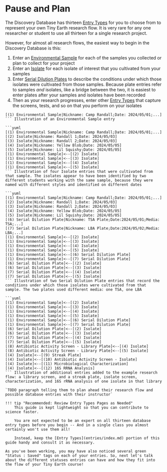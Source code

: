 # Pause and Plan

The Discovery Database has thirteen [Entry Types](entries/index.md) for you to choose from to represent your own Tiny Earth research flow. It is very rare for any one researcher or student to use all thirteen for a single research project.

However, for almost all research flows, the easiest way to begin in the Discovery Database is this:

1. Enter an [Environmental Sample](entries/sample.md) for each of the samples you collected or plan to collect for your project
2. Enter an [Isolate](entries/isolate.md) for each isolate of interest that you cultivated from your samples
3. Enter [Serial Dilution Plates](entries/dilution.md) to describe the conditions under which those isolates were cultivated from those samples. Because plate entries refer to samples *and* isolates, like a bridge between the two, it is easiest to enter plates after your samples and isolates have been recorded
4. Then as your research progresses, enter other [Entry Types](entries/index.md) that capture the screens, tests, and so on that you perform on your isolates

```yuml
[(1) Environmental Sample|Nickname: Camp Randall;Date: 2024/05/01;...]
``` Illustration of an Environmental Sample entry

```yuml
[(1) Environmental Sample|Nickname: Camp Randall;Date: 2024/05/01;...]
[(2) Isolate|Nickname: Randall 1;Date: 2024/05/03]
[(3) Isolate|Nickname: Randall 2;Date: 2024/05/03]
[(4) Isolate|Nickname: Yellow Blob;Date: 2024/05/05]
[(5) Isolate|Nickname: Lil Squishy;Date: 2024/05/05]
[(1) Environmental Sample]<--[(2) Isolate]
[(1) Environmental Sample]<--[(3) Isolate]
[(1) Environmental Sample]<--[(4) Isolate]
[(1) Environmental Sample]<--[(5) Isolate]
``` Illustration of four Isolate entries that were cultivated from that sample. The isolates appear to have been identified by two different students working with the same sample, because they were named with different styles and identified on different dates

```yuml
[(1) Environmental Sample|Nickname: Camp Randall;Date: 2024/05/01;...]
[(2) Isolate|Nickname: Randall 1;Date: 2024/05/03]
[(3) Isolate|Nickname: Randall 2;Date: 2024/05/03]
[(4) Isolate|Nickname: Yellow Blob;Date: 2024/05/05]
[(5) Isolate|Nickname: Lil Squishy;Date: 2024/05/05]
[(6) Serial Dilution Plate|Nickname: TSA Plate;Date:2024/05/01;Media: TSA;...]
[(7) Serial Dilution Plate|Nickname: LBA Plate;Date:2024/05/02;Media: LBA;...]
[(1) Environmental Sample]<--[(2) Isolate]
[(1) Environmental Sample]<--[(3) Isolate]
[(1) Environmental Sample]<--[(4) Isolate]
[(1) Environmental Sample]<--[(5) Isolate]
[(1) Environmental Sample]<--[(6) Serial Dilution Plate]
[(1) Environmental Sample]<--[(7) Serial Dilution Plate]
[(6) Serial Dilution Plate]<--[(2) Isolate]
[(6) Serial Dilution Plate]<--[(3) Isolate]
[(7) Serial Dilution Plate]<--[(4) Isolate]
[(7) Serial Dilution Plate]<--[(5) Isolate]
``` Illustration of two Serial Dilution Plate entries that record the conditions under which those isolates were cultivated from that sample. The two plates used different media: one TSA, one LBA

```yuml
[(1) Environmental Sample]<--[(2) Isolate]
[(1) Environmental Sample]<--[(3) Isolate]
[(1) Environmental Sample]<--[(4) Isolate]
[(1) Environmental Sample]<--[(5) Isolate]
[(1) Environmental Sample]<--[(6) Serial Dilution Plate]
[(1) Environmental Sample]<--[(7) Serial Dilution Plate]
[(6) Serial Dilution Plate]<--[(2) Isolate]
[(6) Serial Dilution Plate]<--[(3) Isolate]
[(7) Serial Dilution Plate]<--[(4) Isolate]
[(7) Serial Dilution Plate]<--[(5) Isolate]
[(8) Antibiotic Activity Screen - Library Plate]<--[(4) Isolate]
[(8) Antibiotic Activity Screen - Library Plate]<--[(5) Isolate]
[(4) Isolate]<--[(9) Streak Plate]
[(4) Isolate]<--[(10) Antibiotic Activity Screen - Isolate]
[(4) Isolate]<--[(11) Microbiological Characterization]
[(4) Isolate]<--[(12) 16S RRNA Analysis]
``` Illustration of additional entries added to the example research flow: a library screen, and a streak plate, isolate screen, characterization, and 16S rRNA analysis of one isolate in that library

`TODO paragraph telling them to plan ahead their research flow and possible database entries with their instructor`

!!! tip "Recommended: Review Entry Types Pages as Needed"
    This guide is kept lightweight so that you can contribute to science faster.

    You are not expected to be an expert on all thirteen database entry types before you begin -- And in a single class you almost certainly won't use them all!

    Instead, keep the [Entry Types](entries/index.md) portion of this guide handy and consult it as necessary.

As you've been working, you may have also noticed several green "Status : Saved" tags on each of your entries. So, next let's talk about the different statuses entries can have and how they fit into the flow of your Tiny Earth course!
